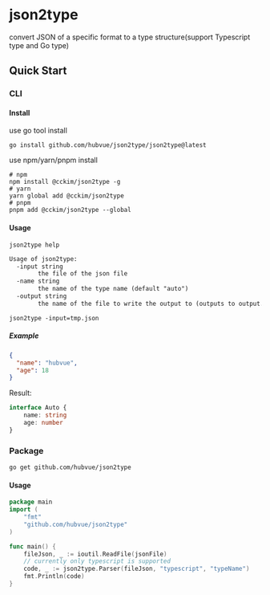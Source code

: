 # json2type
convert JSON of a specific format to a type structure(support Typescript type and Go type)


## Quick Start

### CLI

#### Install

use go tool install

```shell
go install github.com/hubvue/json2type/json2type@latest
```

use npm/yarn/pnpm install
```shell
# npm
npm install @cckim/json2type -g
# yarn
yarn global add @cckim/json2type
# pnpm
pnpm add @cckim/json2type --global
```
#### Usage

```shell
json2type help
```

```txt
Usage of json2type:
  -input string
    	the file of the json file
  -name string
    	the name of the type name (default "auto")
  -output string
    	the name of the file to write the output to (outputs to output.[ext] by default) (default "output")
```

```shell
json2type -input=tmp.json
```

##### Example
```json
{
  "name": "hubvue",
  "age": 18
}
```
Result:
```ts
interface Auto {
    name: string
    age: number
}
```

### Package

```shell
go get github.com/hubvue/json2type
```
#### Usage

```go
package main
import (
	"fmt"
	"github.com/hubvue/json2type"
)

func main() {
	fileJson, _ := ioutil.ReadFile(jsonFile)
	// currently only typescript is supported
	code, _ := json2type.Parser(fileJson, "typescript", "typeName")
	fmt.Println(code)
}
```



